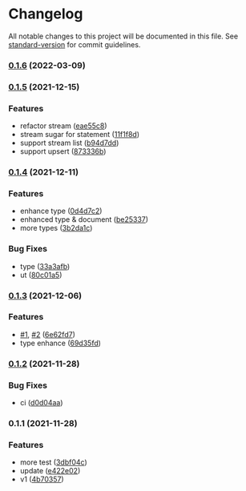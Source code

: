 # Changelog

All notable changes to this project will be documented in this file. See [standard-version](https://github.com/conventional-changelog/standard-version) for commit guidelines.

### [0.1.6](https://github.com/Soontao/ts-hdb/compare/v0.1.5...v0.1.6) (2022-03-09)

### [0.1.5](https://github.com/Soontao/ts-hdb/compare/v0.1.4...v0.1.5) (2021-12-15)


### Features

* refactor stream ([eae55c8](https://github.com/Soontao/ts-hdb/commit/eae55c8bc3a09a5e0adf1c3085a17ff871308c5c))
* stream sugar for statement ([11f1f8d](https://github.com/Soontao/ts-hdb/commit/11f1f8dda319ade5f668b542cc855e91907bc27c))
* support stream list ([b94d7dd](https://github.com/Soontao/ts-hdb/commit/b94d7dd808c11e75fe4bbbfd29efb7e2ba7d54c7))
* support upsert ([873336b](https://github.com/Soontao/ts-hdb/commit/873336b3bab761ef484b61e8e90cedb2d0218857))

### [0.1.4](https://github.com/Soontao/ts-hdb/compare/v0.1.3...v0.1.4) (2021-12-11)


### Features

* enhance type ([0d4d7c2](https://github.com/Soontao/ts-hdb/commit/0d4d7c2cb1305a73e702a767ddb63ec2419970b6))
* enhanced type & document ([be25337](https://github.com/Soontao/ts-hdb/commit/be253376198625ce8b24fa8d3adea4aa549f7e55))
* more types ([3b2da1c](https://github.com/Soontao/ts-hdb/commit/3b2da1c582f2587d440ded7d23e0e1c260454157))


### Bug Fixes

* type ([33a3afb](https://github.com/Soontao/ts-hdb/commit/33a3afba59fbe6ad1f843e2bc36b4f7de5ff445e))
* ut ([80c01a5](https://github.com/Soontao/ts-hdb/commit/80c01a556bda6c5e1154884826ba7b52e3e38b3f))

### [0.1.3](https://github.com/Soontao/ts-hdb/compare/v0.1.2...v0.1.3) (2021-12-06)


### Features

* [#1](https://github.com/Soontao/ts-hdb/issues/1), [#2](https://github.com/Soontao/ts-hdb/issues/2) ([6e62fd7](https://github.com/Soontao/ts-hdb/commit/6e62fd763165d46268d1ee4756610f38491dc9e3))
* type enhance ([69d35fd](https://github.com/Soontao/ts-hdb/commit/69d35fda45a02a4b0b5222144825550081e8c6d4))

### [0.1.2](https://github.com/Soontao/ts-hdb/compare/v0.1.1...v0.1.2) (2021-11-28)


### Bug Fixes

* ci ([d0d04aa](https://github.com/Soontao/ts-hdb/commit/d0d04aa5fb73e11f0b1065ae370d33fce5063f27))

### 0.1.1 (2021-11-28)


### Features

* more test ([3dbf04c](https://github.com/Soontao/ts-hdb/commit/3dbf04c67761ed004bc77b0c3f40a3d6b18cfd09))
* update ([e422e02](https://github.com/Soontao/ts-hdb/commit/e422e02e0c09e83aba0b0608f9e701d7f076698f))
* v1 ([4b70357](https://github.com/Soontao/ts-hdb/commit/4b70357243b11cf0685f8e45ef5291cc51c63fdf))
